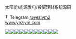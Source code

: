太阳能/能源发电/投资理财系统源码<p dir="auto"><a target="_blank" rel="noopener noreferrer nofollow" href="https://camo.githubusercontent.com/d614d90677fbc2e34c7c62ebc68c82379d87a57c4beaf05af65fec7ba6b72e36/68747470733a2f2f63646e2d69636f6e732d706e672e666c617469636f6e2e636f6d2f3531322f323131312f323131313634362e706e67"><img src="https://camo.githubusercontent.com/d614d90677fbc2e34c7c62ebc68c82379d87a57c4beaf05af65fec7ba6b72e36/68747470733a2f2f63646e2d69636f6e732d706e672e666c617469636f6e2e636f6d2f3531322f323131312f323131313634362e706e67" alt="Telegram Icon" style="width: 16px; max-width: 100%;" data-canonical-src="https://cdn-icons-png.flaticon.com/512/2111/2111646.png"></a>Telegram:<a href="https://t.me/yeziym2" rel="nofollow">@yeziym2</a><br><a href="https://www.yeziym.com/">www.yeziym.com</a></p><img src="https://github.com/yeziym/pNq9TJTjIS/blob/main/FoG7G.png"><img src="https://github.com/yeziym/pNq9TJTjIS/blob/main/jO0qx.png"><img src="https://github.com/yeziym/pNq9TJTjIS/blob/main/DHYO7.png"><img src="https://github.com/yeziym/pNq9TJTjIS/blob/main/RQACk.png"><img src="https://github.com/yeziym/pNq9TJTjIS/blob/main/7Kkut.png"><img src="https://github.com/yeziym/pNq9TJTjIS/blob/main/vm1sI.png"><img src="https://github.com/yeziym/pNq9TJTjIS/blob/main/jnFDm.png"><img src="https://github.com/yeziym/pNq9TJTjIS/blob/main/Rmo85.png"><img src="https://github.com/yeziym/pNq9TJTjIS/blob/main/kAiD5.png"><img src="https://github.com/yeziym/pNq9TJTjIS/blob/main/539QF.png"><img src="https://github.com/yeziym/pNq9TJTjIS/blob/main/hmqEl.png">